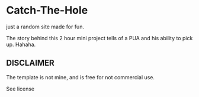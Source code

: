# Catch-The-Hole

just a random site made for fun.

The story behind this 2 hour mini project tells of a PUA and his ability to pick up. Hahaha.

## DISCLAIMER

The template is not mine, and is free for not commercial use.

See license
